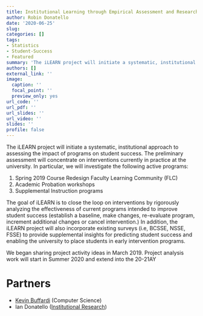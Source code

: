 ```yaml
---
title: Institutional Learning through Empirical Assessment and Researching iNterventions
author: Robin Donatello
date: '2020-06-25'
slug: 
categories: []
tags:
- Statistics
- Student-Success
- Featured
summary: 'The iLEARN project will initiate a systematic, institutional approach to assessing the impact of programs on student success. '
authors: []
external_link: ''
image:
  caption: ''
  focal_point: ''
  preview_only: yes
url_code: ''
url_pdf: ''
url_slides: ''
url_video: ''
slides: ''
profile: false
---
```


The iLEARN project will initiate a systematic, institutional approach to assessing the impact of programs on student success. The preliminary assessment will concentrate on interventions currently in practice at the university. In particular, we will investigate the following active programs:

1. Spring 2019 Course Redesign Faculty Learning Community (FLC)
2. Academic Probation workshops
3. Supplemental Instruction programs

The goal of iLEARN is to close the loop on interventions by rigorously analyzing the effectiveness of current programs intended to improve student success (establish a baseline, make changes, re-evaluate program, increment additional changes or cancel intervention.)  In addition, the iLEARN project will also incorporate existing surveys (i.e, BCSSE, NSSE, FSSE) to provide supplemental insights for predicting student success and enabling the university to place students in early intervention programs.

We began sharing project activity ideas in March 2019. Project analysis work will start in Summer 2020 and extend into the 20-21AY

# Partners

* [Kevin Buffardi](https://www.csuchico.edu/csci/people/faculty/buffardi-kevin.shtml) (Computer Science)
* Ian Donatello ([Institutional Research](https://www.csuchico.edu/ir/index.shtml))



